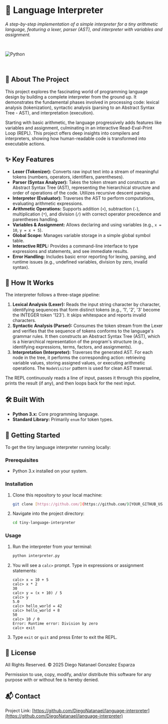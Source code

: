 # 🧠 Language Interpreter

*A step-by-step implementation of a simple interpreter for a tiny arithmetic language, featuring a lexer, parser (AST), and interpreter with variables and assignment.*

<br>

![Python](https://img.shields.io/badge/python-3670A0?style=for-the-badge&logo=python&logoColor=ffdd54)

<br>

## 📖 About The Project

This project explores the fascinating world of programming language design by building a complete interpreter from the ground up. It demonstrates the fundamental phases involved in processing code: lexical analysis (tokenization), syntactic analysis (parsing to an Abstract Syntax Tree - AST), and interpretation (execution).

Starting with basic arithmetic, the language progressively adds features like variables and assignment, culminating in an interactive Read-Eval-Print Loop (REPL). This project offers deep insights into compilers and interpreters, showing how human-readable code is transformed into executable actions.

## ✨ Key Features

* **Lexer (Tokenizer):** Converts raw input text into a stream of meaningful tokens (numbers, operators, identifiers, parentheses).
* **Parser (Syntax Analyzer):** Takes the token stream and constructs an Abstract Syntax Tree (AST), representing the hierarchical structure and order of operations of the code. Utilizes recursive descent parsing.
* **Interpreter (Evaluator):** Traverses the AST to perform computations, evaluating arithmetic expressions.
* **Arithmetic Operations:** Supports addition (`+`), subtraction (`-`), multiplication (`*`), and division (`/`) with correct operator precedence and parentheses handling.
* **Variables & Assignment:** Allows declaring and using variables (e.g., `x = 10`, `y = x + 5`).
* **Global Scope:** Manages variable storage in a simple global symbol table.
* **Interactive REPL:** Provides a command-line interface to type expressions and statements, and see immediate results.
* **Error Handling:** Includes basic error reporting for lexing, parsing, and runtime issues (e.g., undefined variables, division by zero, invalid syntax).

## 🚀 How It Works

The interpreter follows a three-stage pipeline:

1.  **Lexical Analysis (Lexer):** Reads the input string character by character, identifying sequences that form distinct tokens (e.g., '1', '2', '3' become the INTEGER token '123'). It skips whitespace and reports invalid characters.
2.  **Syntactic Analysis (Parser):** Consumes the token stream from the Lexer and verifies that the sequence of tokens conforms to the language's grammar rules. It then constructs an Abstract Syntax Tree (AST), which is a hierarchical representation of the program's structure (e.g., identifying expressions, terms, factors, and assignments).
3.  **Interpretation (Interpreter):** Traverses the generated AST. For each node in the tree, it performs the corresponding action: retrieving variable values, storing assigned values, or executing arithmetic operations. The `NodeVisitor` pattern is used for clean AST traversal.

The REPL continuously reads a line of input, passes it through this pipeline, prints the result (if any), and then loops back for the next input.

## 🛠️ Built With

* **Python 3.x:** Core programming language.
* **Standard Library:** Primarily `enum` for token types.

## 🏁 Getting Started

To get the tiny language interpreter running locally:

### Prerequisites

* Python 3.x installed on your system.

### Installation

1.  Clone this repository to your local machine:
    ```sh
    git clone [https://github.com/](https://github.com/)[YOUR_GITHUB_USERNAME]/tiny-language-interpreter.git
    ```
2.  Navigate into the project directory:
    ```sh
    cd tiny-language-interpreter
    ```

### Usage

1.  Run the interpreter from your terminal:
    ```sh
    python interpreter.py
    ```
2.  You will see a `calc>` prompt. Type in expressions or assignment statements:

    ```
    calc> x = 10 + 5
    calc> x * 2
    30
    calc> y = (x + 10) / 5
    calc> y
    5.0
    calc> hello_world = 42
    calc> hello_world + 8
    50
    calc> 10 / 0
    Error: Runtime error: Division by zero
    calc> exit
    ```
3.  Type `exit` or `quit` and press Enter to exit the REPL.

## 📜 License

All Rights Reserved. © 2025 Diego Natanael Gonzalez Esparza

Permission to use, copy, modify, and/or distribute this software for any purpose with or without fee is hereby denied.

## 📬 Contact

Project Link: [https://github.com/DiegoNatanael/language-interpreter](https://github.com/DiegoNatanael/language-interpreter)

